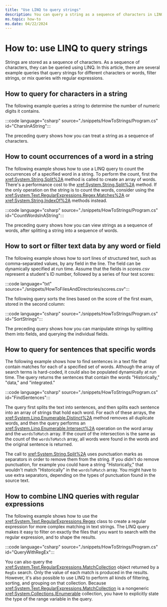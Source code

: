 ```yaml
---
title: "Use LINQ to query strings"
description: You can query a string as a sequence of characters in LINQ. This article contains several examples you can use or modify to suit your needs.
ms.topic: how-to
ms.date: 04/22/2024
---
```

# How to: use LINQ to query strings

Strings are stored as a sequence of characters. As a sequence of characters, they can be queried using LINQ. In this article, there are several example queries that query strings for different characters or words, filter strings, or mix queries with regular expressions.

## How to query for characters in a string

The following example queries a string to determine the number of numeric digits it contains.

:::code language="csharp" source="./snippets/HowToStrings/Program.cs" id="CharsInAString":::

The preceding query shows how you can treat a string as a sequence of characters.

## How to count occurrences of a word in a string

The following example shows how to use a LINQ query to count the occurrences of a specified word in a string. To perform the count, first the <xref:System.String.Split%2A> method is called to create an array of words. There's a performance cost to the <xref:System.String.Split%2A> method. If the only operation on the string is to count the words, consider using the <xref:System.Text.RegularExpressions.Regex.Matches%2A> or <xref:System.String.IndexOf%2A> methods instead.

:::code language="csharp" source="./snippets/HowToStrings/Program.cs" id="CountWordsInAString":::

The preceding query shows how you can view strings as a sequence of words, after splitting a string into a sequence of words.

## How to sort or filter text data by any word or field

The following example shows how to sort lines of structured text, such as comma-separated values, by any field in the line. The field can be dynamically specified at run time. Assume that the fields in *scores.csv* represent a student's ID number, followed by a series of four test scores:

:::code language="txt" source="./snippets/HowToFilesAndDirectories/scores.csv":::

The following query sorts the lines based on the score of the first exam, stored in the second column:

:::code language="csharp" source="./snippets/HowToStrings/Program.cs" id="SortStrings":::

The preceding query shows how you can manipulate strings by splitting them into fields, and querying the individual fields.

## How to query for sentences that specific words

The following example shows how to find sentences in a text file that contain matches for each of a specified set of words. Although the array of search terms is hard-coded, it could also be populated dynamically at run time. The query returns the sentences that contain the words "Historically," "data," and "integrated."

:::code language="csharp" source="./snippets/HowToStrings/Program.cs" id="FindSentences":::

The query first splits the text into sentences, and then splits each sentence into an array of strings that hold each word. For each of these arrays, the <xref:System.Linq.Enumerable.Distinct%2A> method removes all duplicate words, and then the query performs an <xref:System.Linq.Enumerable.Intersect%2A> operation on the word array and the `wordsToMatch` array. If the count of the intersection is the same as the count of the `wordsToMatch` array, all words were found in the words and the original sentence is returned.

The call to <xref:System.String.Split%2A> uses punctuation marks as separators in order to remove them from the string. If you didn't do remove punctuation, for example you could have a string "Historically," that wouldn't match "Historically" in the `wordsToMatch` array. You might have to use extra separators, depending on the types of punctuation found in the source text.

## How to combine LINQ queries with regular expressions

The following example shows how to use the <xref:System.Text.RegularExpressions.Regex> class to create a regular expression for more complex matching in text strings. The LINQ query makes it easy to filter on exactly the files that you want to search with the regular expression, and to shape the results.

:::code language="csharp" source="./snippets/HowToStrings/Program.cs" id="QueryWithRegEx":::

You can also query the <xref:System.Text.RegularExpressions.MatchCollection> object returned by a `RegEx` search. Only the value of each match is produced in the results. However, it's also possible to use LINQ to perform all kinds of filtering, sorting, and grouping on that collection. Because <xref:System.Text.RegularExpressions.MatchCollection> is a nongeneric <xref:System.Collections.IEnumerable> collection, you have to explicitly state the type of the range variable in the query.
